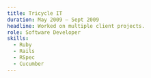 ```yaml
---
title: Tricycle IT
duration: May 2009 – Sept 2009
headline: Worked on multiple client projects.
role: Software Developer
skills:
  - Ruby
  - Rails
  - RSpec
  - Cucumber
---
```

